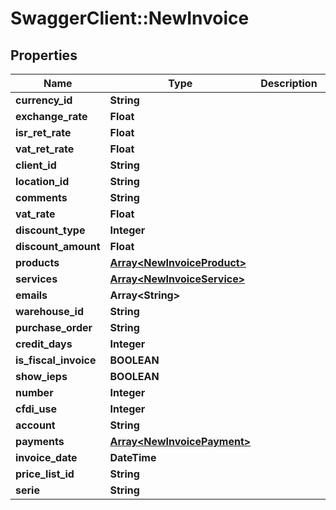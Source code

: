 # SwaggerClient::NewInvoice

## Properties
Name | Type | Description | Notes
------------ | ------------- | ------------- | -------------
**currency_id** | **String** |  | 
**exchange_rate** | **Float** |  | [optional] 
**isr_ret_rate** | **Float** |  | [optional] 
**vat_ret_rate** | **Float** |  | [optional] 
**client_id** | **String** |  | [optional] 
**location_id** | **String** |  | [optional] 
**comments** | **String** |  | [optional] 
**vat_rate** | **Float** |  | [optional] 
**discount_type** | **Integer** |  | [optional] 
**discount_amount** | **Float** |  | [optional] 
**products** | [**Array&lt;NewInvoiceProduct&gt;**](NewInvoiceProduct.md) |  | [optional] 
**services** | [**Array&lt;NewInvoiceService&gt;**](NewInvoiceService.md) |  | [optional] 
**emails** | **Array&lt;String&gt;** |  | [optional] 
**warehouse_id** | **String** |  | [optional] 
**purchase_order** | **String** |  | [optional] 
**credit_days** | **Integer** |  | [optional] 
**is_fiscal_invoice** | **BOOLEAN** |  | [optional] 
**show_ieps** | **BOOLEAN** |  | [optional] 
**number** | **Integer** |  | [optional] 
**cfdi_use** | **Integer** |  | [optional] 
**account** | **String** |  | [optional] 
**payments** | [**Array&lt;NewInvoicePayment&gt;**](NewInvoicePayment.md) |  | [optional] 
**invoice_date** | **DateTime** |  | 
**price_list_id** | **String** |  | 
**serie** | **String** |  | [optional] 


